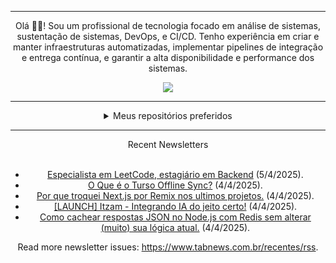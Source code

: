 <div align="center">
<hr>
<p>Olá 👋🏾! Sou um profissional de tecnologia focado em análise de sistemas, sustentação de sistemas, DevOps, e CI/CD. Tenho experiência em criar e manter infraestruturas automatizadas, implementar pipelines de integração e entrega contínua, e garantir a alta disponibilidade e performance dos sistemas.</p>
  <img src="https://media.giphy.com/media/yAGIvCiwPJn5C/giphy.gif">
<hr>
  <details>
  <summary>Meus repositórios preferidos</summary>
  <br />
  Alguns dos meus melhores repositórios:
  <br />
<br />
  <ul><li><a href=https://github.com/KubeNerd/aluratube target="_blank" rel="noopener noreferrer">KubeNerd/aluratube</a> (<b>0</b> ✨ and <b>0</b> 🍴): Aluratube - Desenvolvido durante a imersão React da Alura no final de 2022</li><li><a href=https://github.com/KubeNerd/nlw-ia target="_blank" rel="noopener noreferrer">KubeNerd/nlw-ia</a> (<b>0</b> ✨ and <b>0</b> 🍴): Projeto desenvolvido durante a NLW IA - Usando a API da OPENAI</li><li><a href=https://github.com/KubeNerd/nlw-journey-ia target="_blank" rel="noopener noreferrer">KubeNerd/nlw-journey-ia</a> (<b>0</b> ✨ and <b>0</b> 🍴): NLW IA - Agent de viagens usando python + langchain + GPT</li>
<li>More coming soon :).</li>
</ul>
  </details>
  <hr/>
    <summary>Recent Newsletters</summary>
  <br />
  <ul>
    <li><a href=https://www.tabnews.com.br/felipemarco/especialista-em-leetcode-especialista-em-backend target="_blank" rel="noopener noreferrer">Especialista em LeetCode, estagiário em Backend</a> (5/4/2025).</li><li><a href=https://www.tabnews.com.br/IamThiagoIT/o-que-e-o-turso-offline-sync target="_blank" rel="noopener noreferrer">O Que é o Turso Offline Sync?</a> (4/4/2025).</li><li><a href=https://www.tabnews.com.br/welovetech/por-que-troquei-next-js-por-remix-nos-ultimos-projetos target="_blank" rel="noopener noreferrer">Por que troquei Next.js por Remix nos ultimos projetos.</a> (4/4/2025).</li><li><a href=https://www.tabnews.com.br/gustavofior/launch-itzam-integrando-ia-do-jeito-certo target="_blank" rel="noopener noreferrer">[LAUNCH] Itzam - Integrando IA do jeito certo!</a> (4/4/2025).</li><li><a href=https://www.tabnews.com.br/welovetech/como-cachear-respostas-json-no-node-js-com-redis-sem-alterar-muito-sua-logica-atual target="_blank" rel="noopener noreferrer">Como cachear respostas JSON no Node.js com Redis sem alterar (muito) sua lógica atual.</a> (4/4/2025).</li>
  </ul>
<p>Read more newsletter issues: <a href="https://www.tabnews.com.br/recentes/rss">https://www.tabnews.com.br/recentes/rss</a>.</p>
  </details>
